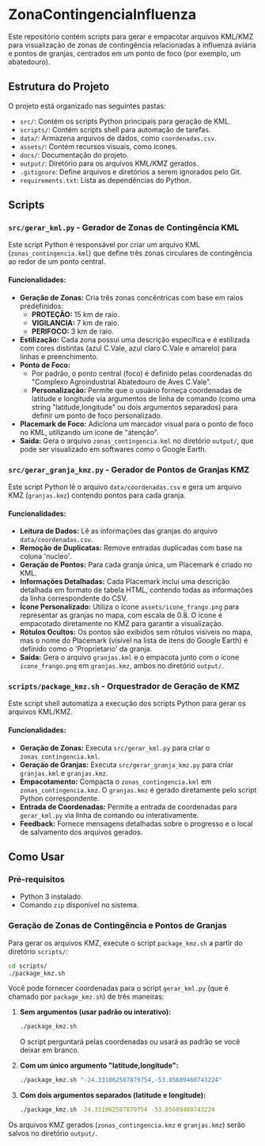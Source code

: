 # ZonaContingenciaInfluenza

Este repositório contém scripts para gerar e empacotar arquivos KML/KMZ para visualização de zonas de contingência relacionadas à influenza aviária e pontos de granjas, centrados em um ponto de foco (por exemplo, um abatedouro).

## Estrutura do Projeto

O projeto está organizado nas seguintes pastas:

*   `src/`: Contém os scripts Python principais para geração de KML.
*   `scripts/`: Contém scripts shell para automação de tarefas.
*   `data/`: Armazena arquivos de dados, como `coordenadas.csv`.
*   `assets/`: Contém recursos visuais, como ícones.
*   `docs/`: Documentação do projeto.
*   `output/`: Diretório para os arquivos KML/KMZ gerados.
*   `.gitignore`: Define arquivos e diretórios a serem ignorados pelo Git.
*   `requirements.txt`: Lista as dependências do Python.

## Scripts

### `src/gerar_kml.py` - Gerador de Zonas de Contingência KML

Este script Python é responsável por criar um arquivo KML (`zonas_contingencia.kml`) que define três zonas circulares de contingência ao redor de um ponto central.

#### Funcionalidades:

*   **Geração de Zonas:** Cria três zonas concêntricas com base em raios predefinidos:
    *   **PROTEÇÃO:** 15 km de raio.
    *   **VIGILANCIA:** 7 km de raio.
    *   **PERIFOCO:** 3 km de raio.
*   **Estilização:** Cada zona possui uma descrição específica e é estilizada com cores distintas (azul C.Vale, azul claro C.Vale e amarelo) para linhas e preenchimento.
*   **Ponto de Foco:**
    *   Por padrão, o ponto central (foco) é definido pelas coordenadas do "Complexo Agroindustrial Abatedouro de Aves C.Vale".
    *   **Personalização:** Permite que o usuário forneça coordenadas de latitude e longitude via argumentos de linha de comando (como uma string "latitude,longitude" ou dois argumentos separados) para definir um ponto de foco personalizado.
*   **Placemark de Foco:** Adiciona um marcador visual para o ponto de foco no KML, utilizando um ícone de "atenção".
*   **Saída:** Gera o arquivo `zonas_contingencia.kml` no diretório `output/`, que pode ser visualizado em softwares como o Google Earth.

### `src/gerar_granja_kmz.py` - Gerador de Pontos de Granjas KMZ

Este script Python lê o arquivo `data/coordenadas.csv` e gera um arquivo KMZ (`granjas.kmz`) contendo pontos para cada granja.

#### Funcionalidades:

*   **Leitura de Dados:** Lê as informações das granjas do arquivo `data/coordenadas.csv`.
*   **Remoção de Duplicatas:** Remove entradas duplicadas com base na coluna 'nucleo'.
*   **Geração de Pontos:** Para cada granja única, um Placemark é criado no KML.
*   **Informações Detalhadas:** Cada Placemark inclui uma descrição detalhada em formato de tabela HTML, contendo todas as informações da linha correspondente do CSV.
*   **Ícone Personalizado:** Utiliza o ícone `assets/icone_frango.png` para representar as granjas no mapa, com escala de 0.8. O ícone é empacotado diretamente no KMZ para garantir a visualização.
*   **Rótulos Ocultos:** Os pontos são exibidos sem rótulos visíveis no mapa, mas o nome do Placemark (visível na lista de itens do Google Earth) é definido como o 'Proprietario' da granja.
*   **Saída:** Gera o arquivo `granjas.kml` e o empacota junto com o ícone `icone_frango.png` em `granjas.kmz`, ambos no diretório `output/`.

### `scripts/package_kmz.sh` - Orquestrador de Geração de KMZ

Este script shell automatiza a execução dos scripts Python para gerar os arquivos KML/KMZ.

#### Funcionalidades:

*   **Geração de Zonas:** Executa `src/gerar_kml.py` para criar o `zonas_contingencia.kml`.
*   **Geração de Granjas:** Executa `src/gerar_granja_kmz.py` para criar `granjas.kml` e `granjas.kmz`.
*   **Empacotamento:** Compacta o `zonas_contingencia.kml` em `zonas_contingencia.kmz`. O `granjas.kmz` é gerado diretamente pelo script Python correspondente.
*   **Entrada de Coordenadas:** Permite a entrada de coordenadas para `gerar_kml.py` via linha de comando ou interativamente.
*   **Feedback:** Fornece mensagens detalhadas sobre o progresso e o local de salvamento dos arquivos gerados.

## Como Usar

### Pré-requisitos

*   Python 3 instalado.
*   Comando `zip` disponível no sistema.

### Geração de Zonas de Contingência e Pontos de Granjas

Para gerar os arquivos KMZ, execute o script `package_kmz.sh` a partir do diretório `scripts/`:

```bash
cd scripts/
./package_kmz.sh
```

Você pode fornecer coordenadas para o script `gerar_kml.py` (que é chamado por `package_kmz.sh`) de três maneiras:

1.  **Sem argumentos (usar padrão ou interativo):**
    ```bash
    ./package_kmz.sh
    ```
    O script perguntará pelas coordenadas ou usará as padrão se você deixar em branco.

2.  **Com um único argumento "latitude,longitude":**
    ```bash
    ./package_kmz.sh "-24.331062507879754,-53.85689460743224"
    ```

3.  **Com dois argumentos separados (latitude e longitude):**
    ```bash
    ./package_kmz.sh -24.331062507879754 -53.85689460743224
    ```

Os arquivos KMZ gerados (`zonas_contingencia.kmz` e `granjas.kmz`) serão salvos no diretório `output/`.
